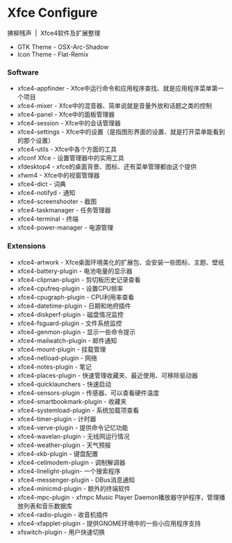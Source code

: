 # Xfce Configure

拂柳残声&nbsp;&nbsp;|&nbsp;&nbsp;Xfce4软件及扩展整理

- GTK Theme - OSX-Arc-Shadow
- Icon Theme - Flat-Remix

### Software

- xfce4-appfinder - Xfce中运行命令和应用程序查找、就是应用程序菜单第一个项目
- xfce4-mixer - Xfce中的混音器、简单说就是音量外放和话题之类的控制
- xfce4-panel - Xfce中的面板管理器
- xfce4-session - Xfce中的会话管理器 
- xfce4-settings - Xfce中的设置（是指图形界面的设置、就是打开菜单能看到的那个设置）
- xfce4-utils - Xfce中各个方面的工具
- xfconf Xfce - 设置管理器中的实用工具
- xfdesktop4 - xfce的桌面背景、图标、还有菜单管理都由这个提供
- xfwm4 - Xfce中的视窗管理器
- xfce4-dict - 词典
- xfce4-notifyd - 通知
- xfce4-screenshooter - 截图
- xfce4-taskmanager - 任务管理器
- xfce4-terminal - 终端
- xfce4-power-manager - 电源管理

### Extensions

- xfce4-artwork - Xfce桌面环境美化的扩展包、会安装一些图标、主题、壁纸
- xfce4-battery-plugin - 电池电量的显示器
- xfce4-clipman-plugin - 剪切板历史记录查看
- xfce4-cpufreq-plugin - 设置CPU频率
- xfce4-cpugraph-plugin - CPU利用率查看
- xfce4-datetime-plugin - 日期和地府插件
- xfce4-diskperf-plugin - 磁盘情况监控
- xfce4-fsguard-plugin - 文件系统监控
- xfce4-genmon-plugin - 显示一些命令提示
- xfce4-mailwatch-plugin - 邮件通知
- xfce4-mount-plugin - 挂载管理
- xfce4-netload-plugin - 网络
- xfce4-notes-plugin - 笔记
- xfce4-places-plugin - 快速管理收藏夹、最近使用、可移除驱动器
- xfce4-quicklaunchers - 快速启动
- xfce4-sensors-plugin - 传感器、可以查看硬件温度
- xfce4-smartbookmark-plugin - 收藏夹
- xfce4-systemload-plugin - 系统加载项查看
- xfce4-timer-plugin - 计时器
- xfce4-verve-plugin - 提供命令记忆功能
- xfce4-wavelan-plugin - 无线网运行情况
- xfce4-weather-plugin - 天气预报
- xfce4-xkb-plugin - 键盘配置
- xfce4-cellmodem-plugin - 调制解调器
- xfce4-linelight-plugin-  一个搜索程序
- xfce4-messenger-plugin - DBus消息通知
- xfce4-minicmd-plugin - 额外的终端软件
- xfce4-mpc-plugin - xfmpc Music Player Daemon播放器守护程序，管理播放列表和音乐数据库
- xfce4-radio-plugin - 收音机插件
- xfce4-xfapplet-plugin - 提供GNOME环境中的一些小应用程序支持
- xfswitch-plugin - 用户快速切换
